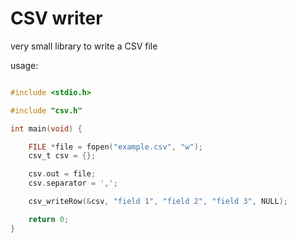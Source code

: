 # CSV writer

very small library to write a CSV file

usage: 

```c

#include <stdio.h>

#include "csv.h"

int main(void) {

    FILE *file = fopen("example.csv", "w");
    csv_t csv = {};

    csv.out = file;
    csv.separator = ',';

    csv_writeRow(&csv, "field 1", "field 2", "field 3", NULL);

    return 0;
}

```